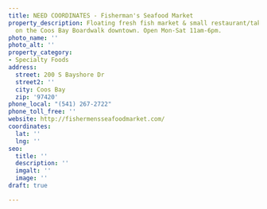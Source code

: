 ```yaml
---
title: NEED COORDINATES - Fisherman's Seafood Market
property_description: Floating fresh fish market & small restaurant/take out right
  on the Coos Bay Boardwalk downtown. Open Mon-Sat 11am-6pm.
photo_name: ''
photo_alt: ''
property_category:
- Specialty Foods
address:
  street: 200 S Bayshore Dr
  street2: ''
  city: Coos Bay
  zip: '97420'
phone_local: "(541) 267-2722"
phone_toll_free: ''
website: http://fishermensseafoodmarket.com/
coordinates:
  lat: ''
  lng: ''
seo:
  title: ''
  description: ''
  imgalt: ''
  image: ''
draft: true

---
```

